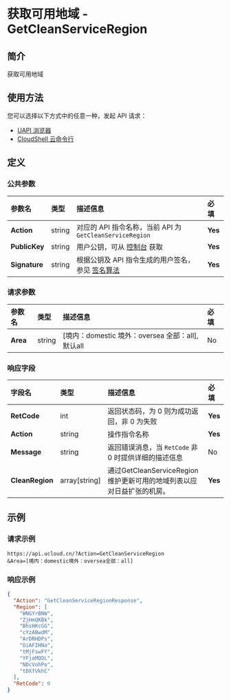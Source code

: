 # 获取可用地域 - GetCleanServiceRegion

## 简介

获取可用地域






## 使用方法

您可以选择以下方式中的任意一种，发起 API 请求：
- [UAPI 浏览器](https://console.ucloud.cn/uapi/detail?id=GetCleanServiceRegion)
- [CloudShell 云命令行](https://shell.ucloud.cn/)


## 定义

### 公共参数

| 参数名 | 类型 | 描述信息 | 必填 |
|:---|:---|:---|:---|
| **Action**     | string  | 对应的 API 指令名称，当前 API 为 `GetCleanServiceRegion`                        | **Yes** |
| **PublicKey**  | string  | 用户公钥，可从 [控制台](https://console.ucloud.cn/uapi/apikey) 获取                                             | **Yes** |
| **Signature**  | string  | 根据公钥及 API 指令生成的用户签名，参见 [签名算法](api/summary/signature.md)  | **Yes** |

### 请求参数

| 参数名 | 类型 | 描述信息 | 必填 |
|:---|:---|:---|:---|
| **Area** | string | [境内：domestic 境外：oversea 全部：all],默认all |No|

### 响应字段

| 字段名 | 类型 | 描述信息 | 必填 |
|:---|:---|:---|:---|
| **RetCode** | int | 返回状态码，为 0 则为成功返回，非 0 为失败 |**Yes**|
| **Action** | string | 操作指令名称 |**Yes**|
| **Message** | string | 返回错误消息，当 `RetCode` 非 0 时提供详细的描述信息 |No|
| **CleanRegion** | array[string] | 通过GetCleanServiceRegion 维护更新可用的地域列表以应对日益扩张的机房。 |**Yes**|




## 示例

### 请求示例
    
```
https://api.ucloud.cn/?Action=GetCleanServiceRegion
&Area=[境内：domestic境外：oversea全部：all]
```

### 响应示例
    
```json
{
  "Action": "GetCleanServiceRegionResponse",
  "Region": [
    "WNGYrBNW",
    "ZjHmQKBk",
    "BhsHKcGG",
    "cYzABwdM",
    "ArDRHDPs",
    "OiAFIHNa",
    "tMjFswFY",
    "YFjoMQOL",
    "NDcVohPo",
    "tDXfVkhC"
  ],
  "RetCode": 0
}
```






